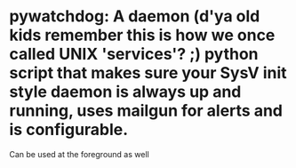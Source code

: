 # pywatchdog: A daemon (d'ya old kids remember this is how we once called UNIX 'services'? ;) python script that makes sure your SysV init style daemon is always up and running, uses mailgun for alerts and is configurable.
Can be used at the foreground as well
